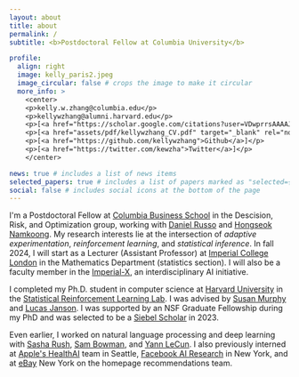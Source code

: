 ```yaml
---
layout: about
title: about
permalink: /
subtitle: <b>Postdoctoral Fellow at Columbia University</b>

profile:
  align: right
  image: kelly_paris2.jpeg
  image_circular: false # crops the image to make it circular
  more_info: >
    <center>
    <p>kelly.w.zhang@columbia.edu</p>
    <p>kellywzhang@alumni.harvard.edu</p>
    <p>[<a href="https://scholar.google.com/citations?user=VDwprrsAAAAJ&hl=en">Google Scholar</a>]</p>
    <p>[<a href="assets/pdf/kellywzhang_CV.pdf" target="_blank" rel="noopener noreferrer">CV</a>]</p>
    <p>[<a href="https://github.com/kellywzhang">Github</a>]</p>
    <p>[<a href="https://twitter.com/kewzha">Twitter</a>]</p>
    </center>

news: true # includes a list of news items
selected_papers: true # includes a list of papers marked as "selected={true}"
social: false # includes social icons at the bottom of the page
---
```


I'm a Postdoctoral Fellow at <a href="https://business.columbia.edu/" target="_blank" rel="noopener noreferrer">Columbia Business School</a> in the Descision, Risk, and Optimization group, working with <a href="https://djrusso.github.io/" target="_blank" rel="noopener noreferrer">Daniel Russo</a> and <a href="https://hsnamkoong.github.io/">Hongseok Namkoong</a>.
My research interests lie at the intersection of <em>adaptive experimentation</em>, <em>reinforcement learning</em>, and <em>statistical inference</em>.
In fall 2024, I will start as a Lecturer (Assistant Professor) at <a href="https://www.imperial.ac.uk/" target="_blank" rel="noopener noreferrer">Imperial College London</a> in the Mathematics Department (statistics section). I will also be a faculty member in the <a href="https://ix.imperial.ac.uk/" target="_blank" rel="noopener noreferrer">Imperial-X</a>, an interdisciplinary AI initiative.

I completed my Ph.D. student in computer science at <a href="https://www.harvard.edu/" target="_blank" rel="noopener noreferrer">Harvard University</a> in the <a href="http://people.seas.harvard.edu/~samurphy/lab/overview.html" target="_blank" rel="noopener noreferrer">Statistical Reinforcement Learning Lab</a>.
I was advised by <a href="http://people.seas.harvard.edu/~samurphy/" target="_blank" rel="noopener noreferrer">Susan Murphy</a> and <a href="http://lucasjanson.fas.harvard.edu/" target="_blank" rel="noopener noreferrer">Lucas Janson</a>. I was supported by an NSF Graduate Fellowship during my PhD and was selected to be a <a href="https://www.siebelscholars.com/articles/welcome-class-of-2023-siebel-scholars/" target="_blank" rel="noopener noreferrer">Siebel Scholar</a> in 2023.

Even earlier, I worked on natural language processing and deep learning with <a href="http://nlp.seas.harvard.edu/rush.html" target="_blank" rel="noopener noreferrer">Sasha Rush</a>, <a href="https://www.nyu.edu/projects/bowman/" target="_blank" rel="noopener noreferrer">Sam Bowman</a>, and <a href="http://yann.lecun.com/" target="_blank" rel="noopener noreferrer">Yann LeCun</a>. I also previously interned at <a href="https://www.apple.com/healthcare/" target="_blank" rel="noopener noreferrer">Apple's HealthAI</a> team in Seattle, <a href="https://ai.meta.com/research/" target="_blank" rel="noopener noreferrer">Facebook AI Research</a> in New York, and at <a href="https://www.ebay.com/" target="_blank" rel="noopener noreferrer">eBay</a> New York on the homepage recommendations team.

<!--Write your biography here. Tell the world about yourself. Link to your favorite [subreddit](http://reddit.com). You can put a picture in, too. The code is already in, just name your picture `prof_pic.jpg` and put it in the `img/` folder.

Put your address / P.O. box / other info right below your picture. You can also disable any of these elements by editing `profile` property of the YAML header of your `_pages/about.md`. Edit `_bibliography/papers.bib` and Jekyll will render your [publications page](/al-folio/publications/) automatically.

Link to your social media connections, too. This theme is set up to use [Font Awesome icons](https://fontawesome.com/) and [Academicons](https://jpswalsh.github.io/academicons/), like the ones below. Add your Facebook, Twitter, LinkedIn, Google Scholar, or just disable all of them.-->
